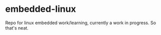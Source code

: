 # embedded-linux
Repo for linux embedded work/learning, currently a work in progress. So that's neat.

